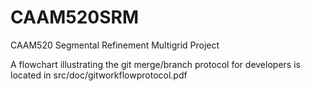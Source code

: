 # CAAM520SRM
CAAM520 Segmental Refinement Multigrid Project 

A flowchart illustrating the git merge/branch protocol for developers is located in src/doc/gitworkflowprotocol.pdf
